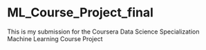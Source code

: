 # ML_Course_Project_final
This is my submission for the Coursera Data Science Specialization Machine Learning Course Project
